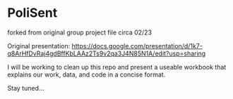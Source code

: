 # PoliSent
forked from original group project file circa 02/23


Original presentation: 
https://docs.google.com/presentation/d/1k7-q8ArHfDvRaj4gdBffKbLAAz2Ts9v2qa3J4N85N1A/edit?usp=sharing 

I will be working to clean up this repo and present a useable workbook that explains our work, data, and code in a concise format.

Stay tuned...
